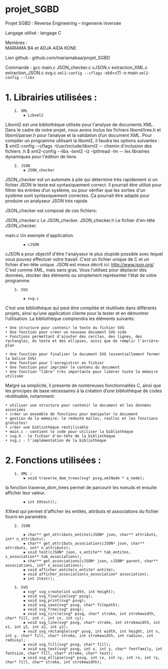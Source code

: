 # projet_SGBD





Projet SGBD :		Reverse Engineering – Ingenierie inversée

Langage utilisé :	langage C

Membres :		
			MARIAMA  BA et ADJA  AIDA  KONE
			
Lien github : github.com/mariamabaa/projet_SGBD

Commande : gcc main.c JSON_checker.c cJSON.c extraction_XML.c extraction_JSON.c svg.c  `xml2-config --cflags` -std=c11 -o main `xml2-config --libs`

 #   1. Librairies utilisées :
        1. XML
            ▪ Libxml2 
Libxml2 est une bibliothèque utilisée pour l'analyse de documents XML.
Dans le cadre de notre projet, nous avons inclus les fichiers libxml/tree.h et libxml/parser.h pour l’analyse et la validation d’un document XML.
Pour compiler un programme utilisant la libxml2, il faudra les options suivantes :
$ xml2-config --cflags
-I/usr/include/libxml2
-- chemin d'inclusion des fichiers .h
$ xml2-config --libs
-lxml2 -lz -lpthread -lm
-- les librairies dynamiques pour l'édition de liens


        2. JSON
            ▪ JSON_checker

JSON_checker est un automate à pile qui détermine très rapidement si un fichier JSON
le texte est syntaxiquement correct.  Il pourrait être utilisé pour filtrer les entrées d’un système,
ou pour vérifier que les sorties d'un système sont syntaxiquement correctes.  Ça pourrait
être adapté pour produire un analyseur JSON très rapide.

JSON_checker est composé de ces fichiers:

JSON_checker.c Le JSON_checker.
JSON_checker.h Le fichier d'en-tête JSON_checker.

main.c Un exemple d'application.

            ▪ cJSON 

cJSON a pour objectif d'être l'analyseur le plus stupide possible avec lequel vous pouvez effectuer votre travail. C'est un fichier unique de C et un fichier d'en-tête unique.
JSON est mieux décrit ici: http://www.json.org/ C'est comme XML, mais sans gras. Vous l'utilisez pour déplacer des données, stocker des éléments ou simplement représenter l'état de votre programme.
           
        3. SVG

            ▪ svg.c

C’est  une bibliothèque qui peut être compilée et réutilisée dans différents projets, ainsi qu’une application cliente pour la tester et en démontrer l’utilisation. La bibliothèque comprendra les éléments suivants: 

    • Une structure pour contenir le texte du fichier SVG 
    • Une fonction pour créer un nouveau document SVG vide 
    • Fonctions permettant d'ajouter des cercles, des lignes, des rectangles, du texte et des ellipses, ainsi que de remplir l'arrière-plan 
    
    • Une fonction pour finaliser le document SVG (essentiellement fermer la balise SVG) 
    • Une fonction pour l'enregistrer en fichier 
    • Une fonction pour imprimer le contenu du document 
    • Une fonction "libre" très importante pour libérer toute la mémoire utilisée 

Malgré sa simplicité, il présente de nombreuses fonctionnalités C, ainsi que les principes de base nécessaires à la création d’une bibliothèque de codes réutilisable, notamment: 

    • utiliser une structure pour contenir le document et les données associées 
    • créer un ensemble de fonctions pour manipuler le document 
    • gestion de la mémoire: le redouté malloc, realloc et les fonctions gratuites! 
    • créer une bibliothèque réutilisable 
    • main.c - contient le code pour utiliser la bibliothèque 
    • svg.h - le fichier d'en-tête de la bibliothèque 
    • svg.c - l'implémentation de la bibliothèque 

#    2. Fonctions utilisées :
        1. XML :
            ▪ void traverse_dom_trees(svg* psvg,xmlNode * a_node);
la fonction traverse_dom_trees permet de parcourir les noeuds et ensuite afficher leur valeur.

            ▪ int XXtest();
XXtest qui permet d'afficher les entités, attributs et associations du fichier fourni en paramètre.

        2. JSON 

            ▪ char** get_attributs_entite(cJSON* json, char** attributs, int* n_attributs);
            ▪ char** get_attributs_association(cJSON* json, char** attributs, int* n_attributs);
            ▪ void test(cJSON* json, s_entite** tab_entites, s_association** tab_associations);
            ▪ char** get_associations(cJSON* json, cJSON* parent, char** associations, int* n_associations);
            ▪ void afficher_entite(s_entite* entite);
            ▪ void afficher_association(s_association* association);
            ▪ int Jtest();

        3. SVG
            ▪ svg* svg_create(int width, int height);
            ▪ void svg_finalize(svg* psvg);
            ▪ void svg_print(svg* psvg);
            ▪ void svg_save(svg* psvg, char* filepath);
            ▪ void svg_free(svg* psvg);
            ▪ void svg_circle(svg* psvg, char* stroke, int strokewidth, char* fill, int r, int cx, int cy);
            ▪ void svg_line(svg* psvg, char* stroke, int strokewidth, int x1, int y1, int x2, int y2);
            ▪ void svg_rectangle(svg* psvg, int width, int height, int x, int y, char* fill, char* stroke, int strokewidth, int radiusx, int radiusy);
            ▪ void svg_fill(svg* psvg, char* fill);
            ▪ void svg_text(svg* psvg, int x, int y, char* fontfamily, int fontsize, char* fill, char* stroke, char* text);
            ▪ void svg_ellipse(svg* psvg, int cx, int cy, int rx, int ry, char* fill, char* stroke, int strokewidth); 

